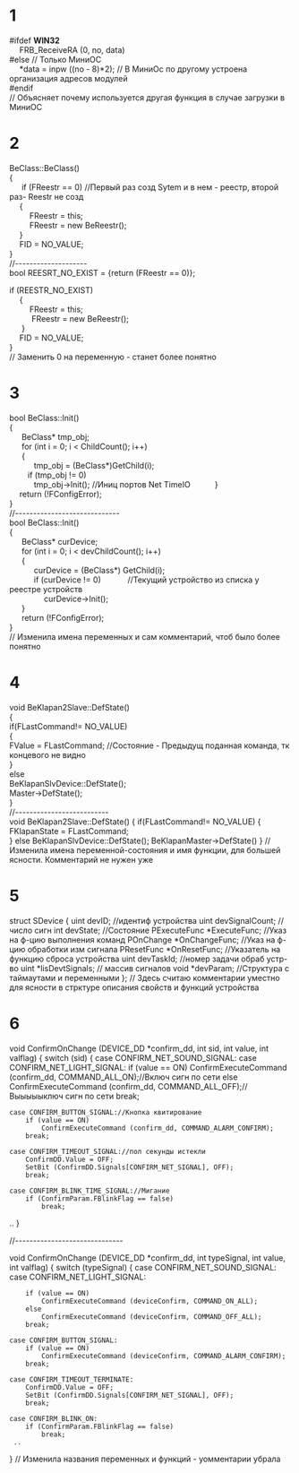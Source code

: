 # 1
#ifdef __WIN32__  
    &ensp; &ensp;FRB_ReceiveRA (0, no, data)  
#else                         	     // Только МиниОС    
	&ensp; &ensp;*data = inpw ((no - 8)*2);   // В МиниОс по другому устроена организация адресов модулей    
#endif    
// Объясняет почему используется другая функция в случае загрузки в МиниОС   

# 2
BeClass::BeClass()  
{  
   &ensp; &ensp; if (FReestr == 0)   //Первый раз созд Sytem и в нем - реестр, второй  раз- Reestr не созд   
    &ensp; &ensp;{  
        &ensp; &ensp;&ensp; &ensp;FReestr = this;      
        &ensp; &ensp;&ensp; &ensp;FReestr = new BeReestr();  
    &ensp; &ensp;}    
    &ensp; &ensp;FID = NO_VALUE;  
}  
//--------------------    
bool REESRT_NO_EXIST = {return (FReestr == 0)};  
  
if (REESTR_NO_EXIST)      
    &ensp; &ensp;{   
        &ensp; &ensp;&ensp; &ensp;FReestr = this;       
       &ensp; &ensp;&ensp; &ensp; FReestr = new BeReestr();  
   &ensp; &ensp; }  
    &ensp; &ensp;FID = NO_VALUE;  
}  
// Заменить 0 на переменную - станет более понятно    

# 3
bool    BeClass::Init()  
{  
     &ensp; &ensp; BeClass* tmp_obj;  
    &ensp; &ensp;  for (int i = 0;  i < ChildCount();  i++)  
    &ensp; &ensp;  {  
     &ensp; &ensp; &ensp; &ensp;	tmp_obj = (BeClass*)GetChild(i);  
         &ensp; &ensp; &ensp; if (tmp_obj != 0)                
	 &ensp; &ensp; &ensp; &ensp;  tmp_obj->Init();  //Иниц портов Net TimeIO
     &ensp; &ensp; &ensp; &ensp;}  
     &ensp; &ensp;return (!FConfigError);    
}  
//-----------------------------    
bool    BeClass::Init()  
{  
   &ensp; &ensp; BeClass*  curDevice;   
   &ensp; &ensp;  for (int i = 0;  i < devChildCount();  i++)  
   &ensp; &ensp; {  
    	&ensp; &ensp; &ensp; &ensp; curDevice = (BeClass*) GetChild(i);  
        &ensp; &ensp; &ensp; &ensp; if (curDevice != 0) &ensp; &ensp; &ensp; &ensp;  //Текущий устройство из списка у реестре устройств   
        &ensp; &ensp;&ensp; &ensp; &ensp; &ensp; curDevice->Init();  
    &ensp; &ensp; }  
    &ensp; &ensp; return (!FConfigError);  
}  
// Изменила имена переменных и сам комментарий, чтоб было более понятно

# 4
void BeKlapan2Slave::DefState()  
{  
    if(FLastCommand!= NO_VALUE)  
    {  
        FValue = FLastCommand;  //Состояние - Предыдущ поданная команда, тк концевого не видно       	
     }  
    else  
       BeKlapanSlvDevice::DefState();  
       Master->DefState();  
}  
//--------------------------  
void BeKlapan2Slave::DefState()
{
    if(FLastCommand!= NO_VALUE) {
        FKlapanState = FLastCommand;      	
     } 
   else
       BeKlapanSlvDevice::DefState();
       BeKlapanMaster->DefState()
} 
// Изменила имена переменной-состояния и имя функции, для большей ясности. Комментарий не нужен уже  

# 5 
struct  SDevice
{
    uint            devID; 		//идентиф устройства
    uint            devSignalCount;	//число сигн
    int             devState;		//Состояние
    PExecuteFunc    *ExecuteFunc;	//Указ на ф-цию  выполнения команд
    POnChange       *OnChangeFunc;	//Указ на ф-цию обработки изм сигнала
    PResetFunc      *OnResetFunc;       //Указатель на функцию сброса устройства
    uint             devTaskId;		//номер задачи обраб устр-во
    uint            *lisDevtSignals;	// массив сигналов
    void            *devParam;	//Структура с таймаутами и переменными
};
// Здесь считаю комментарии уместно для ясности в стрктуре описания свойств и функций устройства 

# 6
void ConfirmOnChange (DEVICE_DD *confirm_dd, int sid, int value, int valflag)
{
    switch (sid)
    {
    case CONFIRM_NET_SOUND_SIGNAL:
    case CONFIRM_NET_LIGHT_SIGNAL:
        if (value == ON)
            ConfirmExecuteCommand (confirm_dd, COMMAND_ALL_ON);//Включ сигн по сети
        else
            ConfirmExecuteCommand (confirm_dd, COMMAND_ALL_OFF);//Выыыыыключ сигн по сети
        break;

    case CONFIRM_BUTTON_SIGNAL://Кнопка квитирование
        if (value == ON)
            ConfirmExecuteCommand (confirm_dd, COMMAND_ALARM_CONFIRM);
        break;

    case CONFIRM_TIMEOUT_SIGNAL://пол секунды истекли
        ConfirmDD.Value = OFF;
        SetBit (ConfirmDD.Signals[CONFIRM_NET_SIGNAL], OFF);
        break;

    case CONFIRM_BLINK_TIME_SIGNAL://Мигание
        if (ConfirmParam.FBlinkFlag == false)
            break;
..
}

//------------------------------

void ConfirmOnChange (DEVICE_DD *confirm_dd, int typeSignal, int value, int valflag)
{
    switch (typeSignal)
    {
    case CONFIRM_NET_SOUND_SIGNAL:
    case CONFIRM_NET_LIGHT_SIGNAL:

        if (value == ON)
            ConfirmExecuteCommand (deviceConfirm, COMMAND_ON_ALL);
        else
            ConfirmExecuteCommand (deviceConfirm, COMMAND_OFF_ALL);
        break;

    case CONFIRM_BUTTON_SIGNAL:	
        if (value == ON)
            ConfirmExecuteCommand (deviceConfirm, COMMAND_ALARM_CONFIRM);
        break;

    case CONFIRM_TIMEOUT_TERMINATE:
        ConfirmDD.Value = OFF;
        SetBit (ConfirmDD.Signals[CONFIRM_NET_SIGNAL], OFF);
        break;

    case CONFIRM_BLINK_ON: 
        if (ConfirmParam.FBlinkFlag == false)
            break;
     ..
}
// Изменила названия переменных и функций - уомментарии убрала

